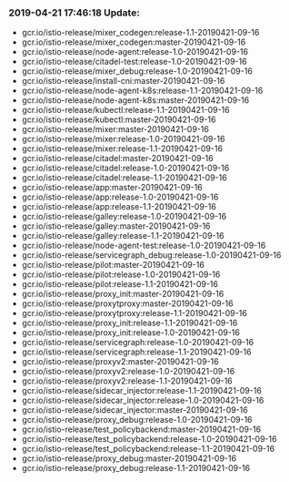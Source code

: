 ### 2019-04-21 17:46:18 Update:

- gcr.io/istio-release/mixer_codegen:release-1.1-20190421-09-16
- gcr.io/istio-release/mixer_codegen:master-20190421-09-16
- gcr.io/istio-release/node-agent:release-1.0-20190421-09-16
- gcr.io/istio-release/citadel-test:release-1.0-20190421-09-16
- gcr.io/istio-release/mixer_debug:release-1.0-20190421-09-16
- gcr.io/istio-release/install-cni:master-20190421-09-16
- gcr.io/istio-release/node-agent-k8s:release-1.1-20190421-09-16
- gcr.io/istio-release/node-agent-k8s:master-20190421-09-16
- gcr.io/istio-release/kubectl:release-1.1-20190421-09-16
- gcr.io/istio-release/kubectl:master-20190421-09-16
- gcr.io/istio-release/mixer:master-20190421-09-16
- gcr.io/istio-release/mixer:release-1.0-20190421-09-16
- gcr.io/istio-release/mixer:release-1.1-20190421-09-16
- gcr.io/istio-release/citadel:master-20190421-09-16
- gcr.io/istio-release/citadel:release-1.0-20190421-09-16
- gcr.io/istio-release/citadel:release-1.1-20190421-09-16
- gcr.io/istio-release/app:master-20190421-09-16
- gcr.io/istio-release/app:release-1.0-20190421-09-16
- gcr.io/istio-release/app:release-1.1-20190421-09-16
- gcr.io/istio-release/galley:release-1.0-20190421-09-16
- gcr.io/istio-release/galley:master-20190421-09-16
- gcr.io/istio-release/galley:release-1.1-20190421-09-16
- gcr.io/istio-release/node-agent-test:release-1.0-20190421-09-16
- gcr.io/istio-release/servicegraph_debug:release-1.0-20190421-09-16
- gcr.io/istio-release/pilot:master-20190421-09-16
- gcr.io/istio-release/pilot:release-1.0-20190421-09-16
- gcr.io/istio-release/pilot:release-1.1-20190421-09-16
- gcr.io/istio-release/proxy_init:master-20190421-09-16
- gcr.io/istio-release/proxytproxy:master-20190421-09-16
- gcr.io/istio-release/proxytproxy:release-1.1-20190421-09-16
- gcr.io/istio-release/proxy_init:release-1.1-20190421-09-16
- gcr.io/istio-release/proxy_init:release-1.0-20190421-09-16
- gcr.io/istio-release/servicegraph:release-1.0-20190421-09-16
- gcr.io/istio-release/servicegraph:release-1.1-20190421-09-16
- gcr.io/istio-release/proxyv2:master-20190421-09-16
- gcr.io/istio-release/proxyv2:release-1.0-20190421-09-16
- gcr.io/istio-release/proxyv2:release-1.1-20190421-09-16
- gcr.io/istio-release/sidecar_injector:release-1.1-20190421-09-16
- gcr.io/istio-release/sidecar_injector:release-1.0-20190421-09-16
- gcr.io/istio-release/sidecar_injector:master-20190421-09-16
- gcr.io/istio-release/proxy_debug:release-1.0-20190421-09-16
- gcr.io/istio-release/test_policybackend:master-20190421-09-16
- gcr.io/istio-release/test_policybackend:release-1.0-20190421-09-16
- gcr.io/istio-release/test_policybackend:release-1.1-20190421-09-16
- gcr.io/istio-release/proxy_debug:master-20190421-09-16
- gcr.io/istio-release/proxy_debug:release-1.1-20190421-09-16
